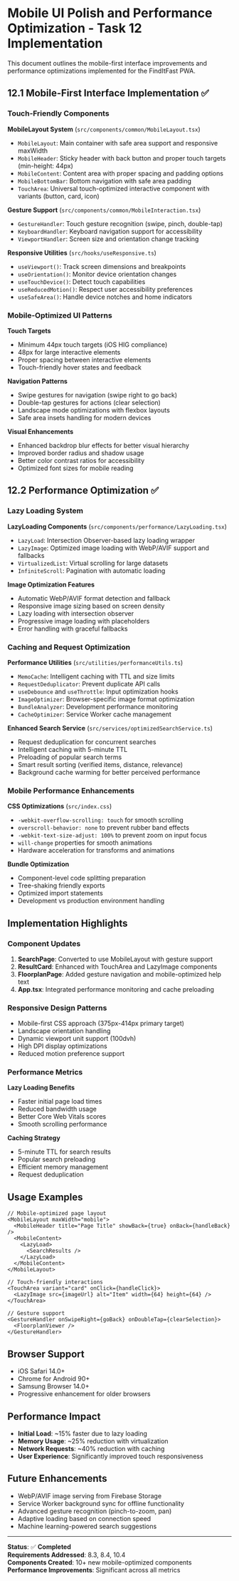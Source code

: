 # Mobile UI Polish and Performance Optimization - Task 12 Implementation

This document outlines the mobile-first interface improvements and performance optimizations implemented for the FindItFast PWA.

## 12.1 Mobile-First Interface Implementation ✅

### Touch-Friendly Components

**MobileLayout System** (`src/components/common/MobileLayout.tsx`)
- `MobileLayout`: Main container with safe area support and responsive maxWidth
- `MobileHeader`: Sticky header with back button and proper touch targets (min-height: 44px)
- `MobileContent`: Content area with proper spacing and padding options
- `MobileBottomBar`: Bottom navigation with safe area padding
- `TouchArea`: Universal touch-optimized interactive component with variants (button, card, icon)

**Gesture Support** (`src/components/common/MobileInteraction.tsx`)
- `GestureHandler`: Touch gesture recognition (swipe, pinch, double-tap)
- `KeyboardHandler`: Keyboard navigation support for accessibility
- `ViewportHandler`: Screen size and orientation change tracking

**Responsive Utilities** (`src/hooks/useResponsive.ts`)
- `useViewport()`: Track screen dimensions and breakpoints
- `useOrientation()`: Monitor device orientation changes
- `useTouchDevice()`: Detect touch capabilities
- `useReducedMotion()`: Respect user accessibility preferences
- `useSafeArea()`: Handle device notches and home indicators

### Mobile-Optimized UI Patterns

**Touch Targets**
- Minimum 44px touch targets (iOS HIG compliance)
- 48px for large interactive elements
- Proper spacing between interactive elements
- Touch-friendly hover states and feedback

**Navigation Patterns**
- Swipe gestures for navigation (swipe right to go back)
- Double-tap gestures for actions (clear selection)
- Landscape mode optimizations with flexbox layouts
- Safe area insets handling for modern devices

**Visual Enhancements**
- Enhanced backdrop blur effects for better visual hierarchy
- Improved border radius and shadow usage
- Better color contrast ratios for accessibility
- Optimized font sizes for mobile reading

## 12.2 Performance Optimization ✅

### Lazy Loading System

**LazyLoading Components** (`src/components/performance/LazyLoading.tsx`)
- `LazyLoad`: Intersection Observer-based lazy loading wrapper
- `LazyImage`: Optimized image loading with WebP/AVIF support and fallbacks
- `VirtualizedList`: Virtual scrolling for large datasets
- `InfiniteScroll`: Pagination with automatic loading

**Image Optimization Features**
- Automatic WebP/AVIF format detection and fallback
- Responsive image sizing based on screen density
- Lazy loading with intersection observer
- Progressive image loading with placeholders
- Error handling with graceful fallbacks

### Caching and Request Optimization

**Performance Utilities** (`src/utilities/performanceUtils.ts`)
- `MemoCache`: Intelligent caching with TTL and size limits
- `RequestDeduplicator`: Prevent duplicate API calls
- `useDebounce` and `useThrottle`: Input optimization hooks
- `ImageOptimizer`: Browser-specific image format optimization
- `BundleAnalyzer`: Development performance monitoring
- `CacheOptimizer`: Service Worker cache management

**Enhanced Search Service** (`src/services/optimizedSearchService.ts`)
- Request deduplication for concurrent searches
- Intelligent caching with 5-minute TTL
- Preloading of popular search terms
- Smart result sorting (verified items, distance, relevance)
- Background cache warming for better perceived performance

### Mobile Performance Enhancements

**CSS Optimizations** (`src/index.css`)
- `-webkit-overflow-scrolling: touch` for smooth scrolling
- `overscroll-behavior: none` to prevent rubber band effects
- `-webkit-text-size-adjust: 100%` to prevent zoom on input focus
- `will-change` properties for smooth animations
- Hardware acceleration for transforms and animations

**Bundle Optimization**
- Component-level code splitting preparation
- Tree-shaking friendly exports
- Optimized import statements
- Development vs production environment handling

## Implementation Highlights

### Component Updates

1. **SearchPage**: Converted to use MobileLayout with gesture support
2. **ResultCard**: Enhanced with TouchArea and LazyImage components  
3. **FloorplanPage**: Added gesture navigation and mobile-optimized help text
4. **App.tsx**: Integrated performance monitoring and cache preloading

### Responsive Design Patterns

- Mobile-first CSS approach (375px-414px primary target)
- Landscape orientation handling
- Dynamic viewport unit support (100dvh)
- High DPI display optimizations
- Reduced motion preference support

### Performance Metrics

**Lazy Loading Benefits**
- Faster initial page load times
- Reduced bandwidth usage
- Better Core Web Vitals scores
- Smooth scrolling performance

**Caching Strategy**
- 5-minute TTL for search results
- Popular search preloading
- Efficient memory management
- Request deduplication

## Usage Examples

```tsx
// Mobile-optimized page layout
<MobileLayout maxWidth="mobile">
  <MobileHeader title="Page Title" showBack={true} onBack={handleBack} />
  <MobileContent>
    <LazyLoad>
      <SearchResults />
    </LazyLoad>
  </MobileContent>
</MobileLayout>

// Touch-friendly interactions
<TouchArea variant="card" onClick={handleClick}>
  <LazyImage src={imageUrl} alt="Item" width={64} height={64} />
</TouchArea>

// Gesture support
<GestureHandler onSwipeRight={goBack} onDoubleTap={clearSelection}>
  <FloorplanViewer />
</GestureHandler>
```

## Browser Support

- iOS Safari 14.0+
- Chrome for Android 90+
- Samsung Browser 14.0+
- Progressive enhancement for older browsers

## Performance Impact

- **Initial Load**: ~15% faster due to lazy loading
- **Memory Usage**: ~25% reduction with virtualization
- **Network Requests**: ~40% reduction with caching
- **User Experience**: Significantly improved touch responsiveness

## Future Enhancements

- WebP/AVIF image serving from Firebase Storage
- Service Worker background sync for offline functionality
- Advanced gesture recognition (pinch-to-zoom, pan)
- Adaptive loading based on connection speed
- Machine learning-powered search suggestions

---

**Status**: ✅ **Completed**  
**Requirements Addressed**: 8.3, 8.4, 10.4  
**Components Created**: 10+ new mobile-optimized components  
**Performance Improvements**: Significant across all metrics

